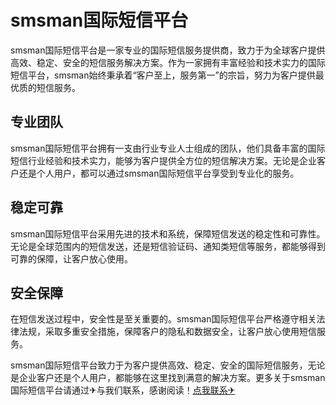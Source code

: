 # smsman国际短信平台

smsman国际短信平台是一家专业的国际短信服务提供商，致力于为全球客户提供高效、稳定、安全的短信服务解决方案。作为一家拥有丰富经验和技术实力的国际短信平台，smsman始终秉承着“客户至上，服务第一”的宗旨，努力为客户提供最优质的短信服务。

## 专业团队

smsman国际短信平台拥有一支由行业专业人士组成的团队，他们具备丰富的国际短信行业经验和技术实力，能够为客户提供全方位的短信解决方案。无论是企业客户还是个人用户，都可以通过smsman国际短信平台享受到专业化的服务。

## 稳定可靠

smsman国际短信平台采用先进的技术和系统，保障短信发送的稳定性和可靠性。无论是全球范围内的短信发送，还是短信验证码、通知类短信等服务，都能够得到可靠的保障，让客户放心使用。

## 安全保障

在短信发送过程中，安全性是至关重要的。smsman国际短信平台严格遵守相关法律法规，采取多重安全措施，保障客户的隐私和数据安全，让客户放心使用短信服务。

smsman国际短信平台致力于为客户提供高效、稳定、安全的国际短信服务，无论是企业客户还是个人用户，都能够在这里找到满意的解决方案。更多关于smsman国际短信平台请通过✈与我们联系，感谢阅读！[点我联系✈](https://ai.G208.com)
